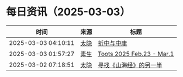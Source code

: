 ﻿# 每日资讯（2025-03-03）

|时间|来源|标题|
|---|---|---|
|2025-03-03 04:10:11|[太隐](https://wangyurui.com/feed.xml)|[折中与中庸](https://wangyurui.com/posts/zhong-b37c21d4)|
|2025-03-03 01:57:27|[素生](http://z.arlmy.me/atom.xml)|[Toots 2025 Feb.23 - Mar.1](http://z.arlmy.me/posts/MastodonArchives/2025/MastodonTootsArchives_20250301/)|
|2025-03-02 07:18:51|[太隐](https://wangyurui.com/feed.xml)|[寻找《山海经》的另一半](https://wangyurui.com/posts/tu-shuo-shan-hai-jing-gu-ben-f979a1f2)|
